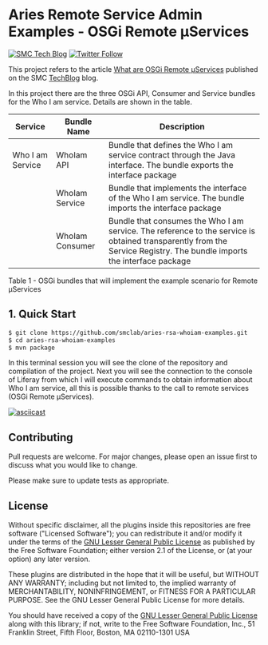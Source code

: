 # Aries Remote Service Admin Examples - OSGi Remote µServices
[![SMC Tech Blog](https://img.shields.io/badge/Mainteiner-SMC%20Tech%20Blog-blue)](https://techblog.smc.it) [![Twitter Follow](https://img.shields.io/twitter/follow/SMCpartner.svg?style=social&label=%40SMCpartner%20on%20Twitter&style=plastic)](https://twitter.com/SMCpartner) 

This project refers to the article [What are OSGi Remote µServices](https://techblog.smc.it/it/2020-07-31/cosa-sono-osgi-remote-services) 
published on the SMC [TechBlog](https://techblog.smc.it) blog.

In this project there are the three OSGi API, Consumer and Service bundles for 
the Who I am service. Details are shown in the table.

| Service              | Bundle Name     | Description                                                  |
| -------------------- | --------------- | ------------------------------------------------------------ |
| Who I am Service     | WhoIam API      | Bundle that defines the Who I am service contract through the Java interface. The bundle exports the interface package |
|                      | WhoIam Service  | Bundle that implements the interface of the Who I am service. The bundle imports the interface package |
|                      | WhoIam Consumer | Bundle that consumes the Who I am service. The reference to the service is obtained transparently from the Service Registry. The bundle imports the interface package |

Table 1 - OSGi bundles that will implement the example scenario for Remote µServices


## 1. Quick Start

```bash
$ git clone https://github.com/smclab/aries-rsa-whoiam-examples.git
$ cd aries-rsa-whoiam-examples
$ mvn package
```

In this terminal session you will see the clone of the repository and 
compilation of the project. Next you will see the connection to the console of 
Liferay from which I will execute commands to obtain information about Who I am
service, all this is possible thanks to the call to remote services 
(OSGi Remote µServices).

[![asciicast](https://asciinema.org/a/351307.svg)](https://asciinema.org/a/351307?autoplay=1)


## Contributing
Pull requests are welcome. For major changes, please open an issue first to 
discuss what you would like to change.

Please make sure to update tests as appropriate.


## License

Without specific disclaimer, all the plugins inside this repositories are free
software ("Licensed Software"); you can redistribute it and/or modify it under
the terms of the [GNU Lesser General Public License](http://www.gnu.org/licenses/lgpl-2.1.html)
as published by the Free Software Foundation; either version 2.1 of the License,
or (at your option) any later version.

These plugins are distributed in the hope that it will be useful, but WITHOUT ANY
WARRANTY; including but not limited to, the implied warranty of MERCHANTABILITY,
NONINFRINGEMENT, or FITNESS FOR A PARTICULAR PURPOSE. See the GNU Lesser General
Public License for more details.

You should have received a copy of the [GNU Lesser General Public
License](http://www.gnu.org/licenses/lgpl-2.1.html) along with this library; if
not, write to the Free Software Foundation, Inc., 51 Franklin Street, Fifth
Floor, Boston, MA 02110-1301 USA